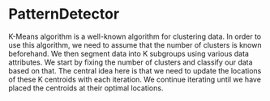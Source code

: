 # PatternDetector
K-Means algorithm is a well-known algorithm for clustering data. In order to use this
algorithm, we need to assume that the number of clusters is known beforehand. We then
segment data into K subgroups using various data attributes. We start by fixing the number
of clusters and classify our data based on that. The central idea here is that we need to
update the locations of these K centroids with each iteration. We continue iterating until we
have placed the centroids at their optimal locations.